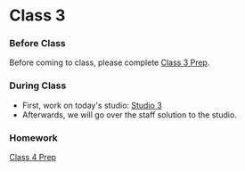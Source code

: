 # Class 3

### Before Class
Before coming to class, please complete [Class 3 Prep](../class3-prep).

### During Class
* First, work on today's studio: [Studio 3](../studios/studio3)
* Afterwards, we will go over the staff solution to the studio.

### Homework
[Class 4 Prep](../class4-prep)
